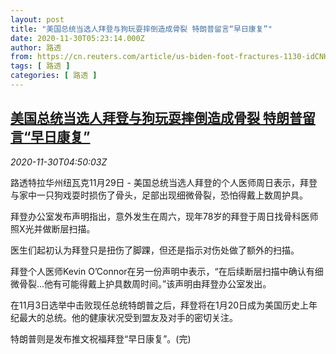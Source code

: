 ```yaml
---
layout: post
title: "美国总统当选人拜登与狗玩耍摔倒造成骨裂 特朗普留言“早日康复”"
date: 2020-11-30T05:23:14.000Z
author: 路透
from: https://cn.reuters.com/article/us-biden-foot-fractures-1130-idCNKBS28A0CP
tags: [ 路透 ]
categories: [ 路透 ]
---
```

<!--1606713794000-->
[美国总统当选人拜登与狗玩耍摔倒造成骨裂 特朗普留言“早日康复”](https://cn.reuters.com/article/us-biden-foot-fractures-1130-idCNKBS28A0CP)
------

<div>
<div><i>2020-11-30T04:50:03Z</i></div><p>路透特拉华州纽瓦克11月29日 - 美国总统当选人拜登的个人医师周日表示，拜登与家中一只狗戏耍时损伤了骨头，足部出现细微骨裂，恐怕得戴上数周护具。</p><p>拜登办公室发布声明指出，意外发生在周六，现年78岁的拜登于周日找骨科医师照X光并做断层扫描。</p><p>医生们起初认为拜登只是扭伤了脚踝，但还是指示对伤处做了额外的扫描。</p><p>拜登个人医师Kevin O’Connor在另一份声明中表示，“在后续断层扫描中确认有细微骨裂...他有可能得戴上护具数周时间。”该声明由拜登办公室发出。</p><p>在11月3日选举中击败现任总统特朗普之后，拜登将在1月20日成为美国历史上年纪最大的总统。他的健康状况受到盟友及对手的密切关注。</p><p>特朗普则是发布推文祝福拜登“早日康复”。(完)</p>
</div>

